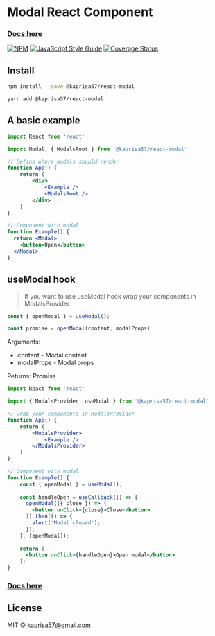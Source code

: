 # Modal React Component

### [Docs here](https://kseniya57.github.io/react-modal/?path=/docs/mdx-modal--page)

[![NPM](https://img.shields.io/npm/v/@kaprisa57/react-modal.svg)](https://www.npmjs.com/package/@kaprisa57/react-modal) [![JavaScript Style Guide](https://img.shields.io/badge/code_style-standard-brightgreen.svg)](https://standardjs.com) [![Coverage Status](https://coveralls.io/repos/github/kseniya57/react-modal/badge.svg?branch=master)](https://coveralls.io/github/kseniya57/react-modal?branch=master)

## Install

```bash
npm install --save @kaprisa57/react-modal
```

```bash
yarn add @kaprisa57/react-modal
```

## A basic example

```jsx
import React from 'react'

import Modal, { ModalsRoot } from '@kaprisa57/react-modal'

// Define where modals should render
function App() {
    return (
        <div>
            <Example />
            <ModalsRoot />
        </div>
    )       
}

// Component with modal
function Example() {
  return <Modal>
    <button>Open</button>
  </Modal>
}
```

## useModal hook

> If you want to use useModal hook wrap your components in ModalsProvider

```js
const { openModal } = useModal();

const promise = openModal(content, modalProps)
```

Arguments:
- content - Modal content
- modalProps - Modal props

Returns: Promise

```jsx
import React from 'react'

import { ModalsProvider, useModal } from '@kaprisa57/react-modal'

// wrap your components in ModalsProvider
function App() {
    return (
        <ModalsProvider>
            <Example />
        </ModalsProvider>
    )       
}

// Component with modal
function Example() {
    const { openModal } = useModal();
  
    const handleOpen = useCallback(() => {
      openModal(({ close }) => (
        <button onClick={close}>Close</button>
      )).then(() => {
        alert('Modal closed');
      });
    }, [openModal]);
    
    return (
      <button onClick={handleOpen}>Open modal</button>
    );
}
```

### [Docs here](https://kseniya57.github.io/react-modal/?path=/docs/mdx-modal--page)

## License

MIT © [kaprisa57@gmail.com](https://github.com/kaprisa57@gmail.com)
